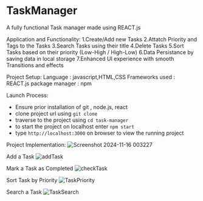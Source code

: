# TaskManager
A fully functional Task manager made using REACT.js 

Application and Functionality:
  1.Create/Add new Tasks
  2.Attatch Priority and Tags to the Tasks
  3.Search Tasks using their title
  4.Delete Tasks
  5.Sort Tasks based on their priority (Low-High / High-Low)
  6.Data Persistance by saving data in local storage
  7.Enhanced UI experience with smooth Transitions and effects

Project Setup:
  Language : javascript,HTML,CSS
  Frameworks used : REACT.js
  package manager : npm

Launch Process:
  - Ensure prior installation of git , node.js, react
  - clone project url using `git clone`
  - traverse to the project using `cd task-manager`
  - to start the project on localhost enter `npm start`
  - type `http://localhost:3000` on browser to view the running project

Project Implementation:
![Screenshot 2024-11-16 003227](https://github.com/user-attachments/assets/bee0ca94-f95c-4461-9bd6-e4988191d964)

Add a Task
![addTask](https://github.com/user-attachments/assets/e457ed3c-b261-48bc-b352-7386a345b5c4)

Mark a Task as Completed
![checkTask](https://github.com/user-attachments/assets/a71faf16-e69a-49ce-b485-b2e7fa27a2c8)

Sort Task by Priority
![TaskPriority](https://github.com/user-attachments/assets/dbf4d629-3888-4a94-a23e-5ecb358a74bb)

Search a Task
![TaskSearch](https://github.com/user-attachments/assets/9ec4e78e-7d16-4851-8eef-f79c2a980014)





  
  
